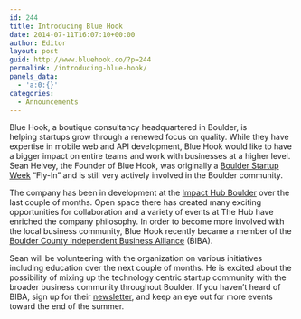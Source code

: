 ```yaml
---
id: 244
title: Introducing Blue Hook
date: 2014-07-11T16:07:10+00:00
author: Editor
layout: post
guid: http://www.bluehook.co/?p=244
permalink: /introducing-blue-hook/
panels_data:
  - 'a:0:{}'
categories:
  - Announcements
---
```

Blue Hook, a boutique consultancy headquartered in Boulder, is helping startups grow through a renewed focus on quality. While they have expertise in mobile web and API development, Blue Hook would like to have a bigger impact on entire teams and work with businesses at a higher level. Sean Helvey, the Founder of Blue Hook, was originally a <a href="http://boulderstartupweek.com/" target="_blank">Boulder Startup Week</a> &#8220;Fly-In&#8221; and is still very actively involved in the Boulder community.

The company has been in development at the <a href="http://www.impacthubboulder.com/" target="_blank">Impact Hub Boulder</a> over the last couple of months. Open space there has created many exciting opportunities for collaboration and a variety of events at The Hub have enriched the company philosophy. In order to become more involved with the local business community, Blue Hook recently became a member of the <a href="http://www.boulderiba.org/" target="_blank">Boulder County Independent Business Alliance</a> (BIBA).

Sean will be volunteering with the organization on various initiatives including education over the next couple of months. He is excited about the possibility of mixing up the technology centric startup community with the broader business community throughout Boulder. If you haven&#8217;t heard of BIBA, sign up for their <a href="http://www.boulderiba.org/newsletter.html" target="_blank">newsletter</a>, and keep an eye out for more events toward the end of the summer.